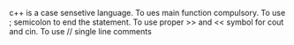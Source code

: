 c++ is a case sensetive language.
To ues main function compulsory.
To use ; semicolon to end the statement.
To use proper >> and << symbol for cout and cin.
To use // single line comments 
